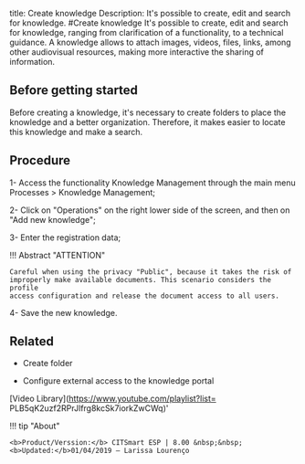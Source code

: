 title: Create knowledge
Description: It's possible to create, edit and search for knowledge.
#Create knowledge
It's possible to create, edit and search for knowledge, ranging from clarification of a functionality, to a technical guidance.
A knowledge allows to attach images, videos, files, links, among other audiovisual resources, making more interactive the sharing of information.

Before getting started
--------------------------

Before creating a knowledge, it's necessary to create folders to place the
knowledge and a better organization. Therefore, it makes easier to locate this
knowledge and make a search.

Procedure
-------------

1-  Access the functionality Knowledge Management through the main menu
    Processes \> Knowledge Management;

2-  Click on "Operations" on the right lower side of the screen, and then on
    "Add new knowledge";

3-  Enter the registration data;

!!! Abstract "ATTENTION"  

    Careful when using the privacy "Public", because it takes the risk of
    improperly make available documents. This scenario considers the profile
    access configuration and release the document access to all users.

4-  Save the new knowledge.

Related
-----------

-   Create folder

-   Configure external access to the knowledge portal

<i class='fa fa-youtube-play  fa-2x' style='color:#97ce17;vertical-align: middle;'> </i> [Video Library](https://www.youtube.com/playlist?list= PLB5qK2uzf2RPrJlfrg8kcSk7iorkZwCWq)'

!!! tip "About"

    <b>Product/Verssion:</b> CITSmart ESP | 8.00 &nbsp;&nbsp;
    <b>Updated:</b>01/04/2019 – Larissa Lourenço


